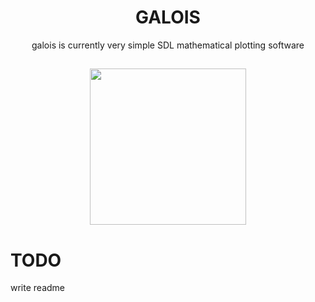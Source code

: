 <h1 align="center">GALOIS</h1>
    <p align="center">galois is currently very simple SDL mathematical plotting software
</p>

##
<p align="center">
    <img src="http://0x0.st/Hfqx.png" width="250px">
</p>

# TODO
write readme
